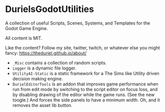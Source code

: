 # DurielsGodotUtilities
A collection of useful Scripts, Scenes, Systems, and Templates for the Godot Game Engine.

All content is MIT.

Like the content? Follow my site, twitter, twitch, or whatever else you might fancy: https://theduriel.github.io/about/

* `_Misc` contains a collection of random scripts.
* `Logger` is a dynamic file logger.
* `UtilityAI-Static` is a static framework for a The Sims like Utility driven decision making engine.
* `DurielEditorTools` is an addon that improves game performance when run from edit mode by switching to the script editor on focus loss, and by disabling drawing of the editor while the game runs. (See the new toogle.) And forces the side panels to have a minimum width. Oh, and it removes the asset lib button.

